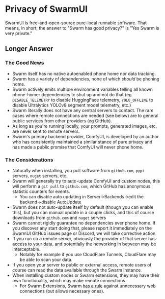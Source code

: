 # Privacy of SwarmUI

SwarmUI is free-and-open-source pure-local runnable software. That means, in short, the answer to "Swarm has good privacy?" is "Yes Swarm is very private."

## Longer Answer

### The Good News

- Swarm itself has no native autoenabled phone home nor data tracking.
- Swarm has a variety of dependencies, none of which *should* be phoning home.
- Swarm actively emits multiple environment variables telling all known phone-homer dependencies to shut up and not do that (eg `DISABLE_TELEMETRY` to disable HuggingFace telemetry, `YOLO_OFFLINE` to disable Ultralytics YOLOv8 segment model telemetry, etc.)
- Swarm literally does not have any central servers to contact. The rare cases where remote connections are needed (see below) are to general public services from other providers (eg GitHub).
- As long as you're running locally, your prompts, generated images, etc. are never sent to remote servers.
- Swarm's primary backend provider, ComfyUI, is developed by an author who has consistently maintained a similar stance of pure privacy and has made a public promise that ComfyUI will never phone home.

### The Considerations

- Naturally when installing, you pull software from `github.com`, `pypi` servers, `nuget` servers, etc.
- Swarm will generally try to auto-update ComfyUI and custom nodes, this will perform a `git pull` to `github.com`, which GitHub has anonymous statistic counters for events.
    - You can disable auto updating in Server->Backends->edit the backend->disable AutoUpdate
- Swarm does not auto-update itself by default (though you can enable this), but you can manual update in a couple clicks, and this of course downloads from `github.com` and `nuget` servers
- Swarm cannot rigidly guarantee no dependencies ever phone home. If you discover any start doing that, please report it immediately on the SwarmUI GitHub issues page or Discord, we will take corrective action.
- If you run on a remote server, obviously the provider of that server has access to your data, and potentially the networking in between may be interceptable.
    - Notably for example if you use CloudFlare Tunnels, CloudFlare may be able to scan your data.
- If you open your server to public or external access, remote users of course can read the data available through the Swarm instance.
- When installing custom nodes or Swarm extensions, they may have their own functionality, which may make remote connections.
    - For Swarm Extensions, Swarm [has a rule](/docs/Making%20Extensions.md) against unnecessary web connections (but allows necessary ones).
